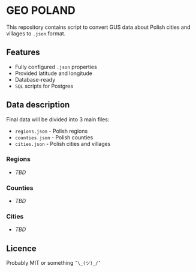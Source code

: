 # GEO POLAND

This repository contains script to convert GUS data about Polish cities and villages to `.json` format.

## Features

- Fully configured `.json` properties
- Provided latitude and longitude
- Database-ready
- `SQL` scripts for Postgres

## Data description

Final data will be divided into 3 main files:

- `regions.json` - Polish regions
- `counties.json` - Polish counties
- `cities.json` - Polish cities and villages

### Regions

- _TBD_

### Counties

- _TBD_

### Cities

- _TBD_

## Licence

Probably MIT or something `¯\_(ツ)_/¯`
